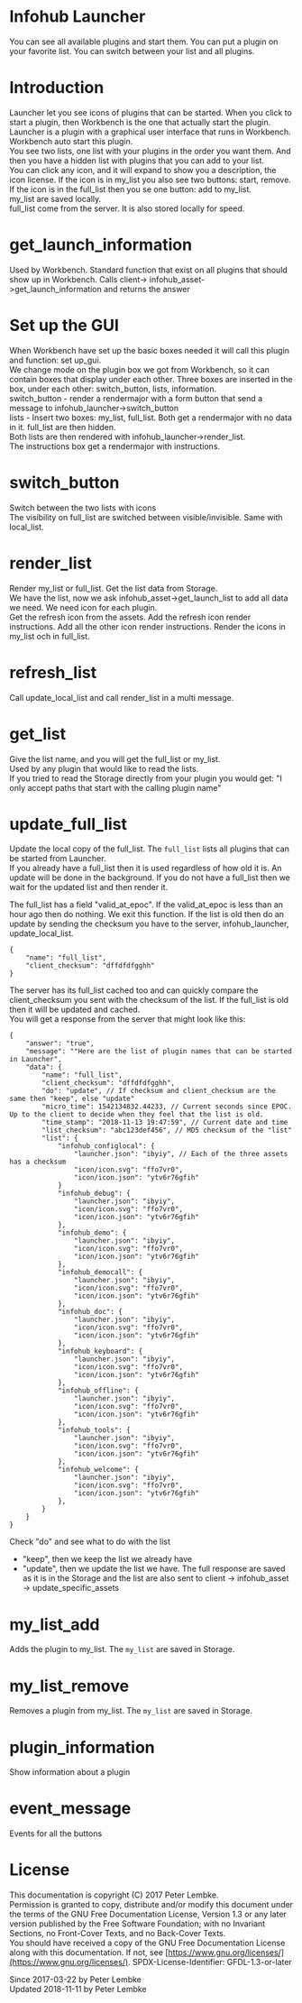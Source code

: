 # Infohub Launcher

You can see all available plugins and start them.
You can put a plugin on your favorite list. 
You can switch between your list and all plugins.

# Introduction

Launcher let you see icons of plugins that can be started. When you click to start a plugin, then Workbench is the one
that actually start the plugin.  
Launcher is a plugin with a graphical user interface that runs in Workbench. Workbench auto start this plugin.  
You see two lists, one list with your plugins in the order you want them. And then you have a hidden list with plugins
that you can add to your list.  
You can click any icon, and it will expand to show you a description, the icon license. If the icon is in my_list you
also see two buttons: start, remove.  
If the icon is in the full_list then you se one button: add to my_list.  
my_list are saved locally.  
full_list come from the server. It is also stored locally for speed.

# get_launch_information

Used by Workbench. Standard function that exist on all plugins that should show up in Workbench. Calls client->
infohub_asset->get_launch_information and returns the answer

# Set up the GUI

When Workbench have set up the basic boxes needed it will call this plugin and function: set up_gui.  
We change mode on the plugin box we got from Workbench, so it can contain boxes that display under each other. Three
boxes are inserted in the box, under each other: switch_button, lists, information.  
switch_button - render a rendermajor with a form button that send a message to infohub_launcher->switch_button  
lists - Insert two boxes: my_list, full_list. Both get a rendermajor with no data in it. full_list are then hidden.  
Both lists are then rendered with infohub_launcher->render_list.  
The instructions box get a rendermajor with instructions.

# switch_button

Switch between the two lists with icons  
The visibility on full_list are switched between visible/invisible. Same with local_list.

# render_list

Render my_list or full_list. Get the list data from Storage.  
We have the list, now we ask infohub_asset->get_launch_list to add all data we need. We need icon for each plugin.  
Get the refresh icon from the assets. Add the refresh icon render instructions. Add all the other icon render
instructions. Render the icons in my_list och in full_list.

# refresh_list

Call update_local_list and call render_list in a multi message.

# get_list

Give the list name, and you will get the full_list or my_list.  
Used by any plugin that would like to read the lists.  
If you tried to read the Storage directly from your plugin you would get:
"I only accept paths that start with the calling plugin name"

# update_full_list

Update the local copy of the full_list. The `full_list` lists all plugins that can be started from Launcher.  
If you already have a full_list then it is used regardless of how old it is. An update will be done in the background.
If you do not have a full_list then we wait for the updated list and then render it.

The full_list has a field "valid_at_epoc". If the valid_at_epoc is less than an hour ago then do nothing. We exit this
function. If the list is old then do an update by sending the checksum you have to the server, infohub_launcher,
update_local_list.

```
{
    "name": "full_list",
    "client_checksum": "dffdfdfgghh"
}
```

The server has its full_list cached too and can quickly compare the client_checksum you sent with the checksum of the
list. If the full_list is old then it will be updated and cached.  
You will get a response from the server that might look like this:

```
{
    "answer": "true",
    "message": ""Here are the list of plugin names that can be started in Launcher",
    "data": {
        "name": "full_list",
        "client_checksum": "dffdfdfgghh",
        "do": "update", // If checksum and client_checksum are the same then "keep", else "update"
        "micro_time": 1542134832.44233, // Current seconds since EPOC. Up to the client to decide when they feel that the list is old.
        "time_stamp": "2018-11-13 19:47:59", // Current date and time
        "list_checksum": "abc123def456", // MD5 checksum of the "list"
        "list": {
            "infohub_configlocal": {
                "launcher.json": "ibyiy", // Each of the three assets has a checksum
                "icon/icon.svg": "ffo7vr0",
                "icon/icon.json": "ytv6r76gfih"
            }
            "infohub_debug": {
                "launcher.json": "ibyiy",
                "icon/icon.svg": "ffo7vr0",
                "icon/icon.json": "ytv6r76gfih"
            },
            "infohub_demo": {
                "launcher.json": "ibyiy",
                "icon/icon.svg": "ffo7vr0",
                "icon/icon.json": "ytv6r76gfih"
            },
            "infohub_democall": {
                "launcher.json": "ibyiy",
                "icon/icon.svg": "ffo7vr0",
                "icon/icon.json": "ytv6r76gfih"
            },
            "infohub_doc": {
                "launcher.json": "ibyiy",
                "icon/icon.svg": "ffo7vr0",
                "icon/icon.json": "ytv6r76gfih"
            },
            "infohub_keyboard": {
                "launcher.json": "ibyiy",
                "icon/icon.svg": "ffo7vr0",
                "icon/icon.json": "ytv6r76gfih"
            },
            "infohub_offline": {
                "launcher.json": "ibyiy",
                "icon/icon.svg": "ffo7vr0",
                "icon/icon.json": "ytv6r76gfih"
            },
            "infohub_tools": {
                "launcher.json": "ibyiy",
                "icon/icon.svg": "ffo7vr0",
                "icon/icon.json": "ytv6r76gfih"
            },
            "infohub_welcome": {
                "launcher.json": "ibyiy",
                "icon/icon.svg": "ffo7vr0",
                "icon/icon.json": "ytv6r76gfih"
            },
        }
    }
}
```

Check "do" and see what to do with the list

- "keep", then we keep the list we already have
- "update", then we update the list we have. The full response are saved as it is in the Storage and the list are also
  sent to client -> infohub_asset -> update_specific_assets

# my_list_add

Adds the plugin to my_list. The `my_list` are saved in Storage.

# my_list_remove

Removes a plugin from my_list. The `my_list` are saved in Storage.

# plugin_information

Show information about a plugin

# event_message

Events for all the buttons

# License

This documentation is copyright (C) 2017 Peter Lembke.  
Permission is granted to copy, distribute and/or modify this document under the terms of the GNU Free Documentation
License, Version 1.3 or any later version published by the Free Software Foundation; with no Invariant Sections, no
Front-Cover Texts, and no Back-Cover Texts.  
You should have received a copy of the GNU Free Documentation License along with this documentation. If not,
see [https://www.gnu.org/licenses/](https://www.gnu.org/licenses/). SPDX-License-Identifier: GFDL-1.3-or-later

Since 2017-03-22 by Peter Lembke  
Updated 2018-11-11 by Peter Lembke  
